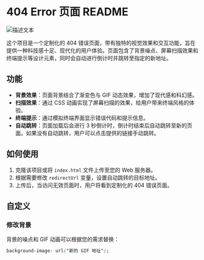 # 404 Error 页面 README
![描述文本](https://postimg.cc/KKC1y55X)

这个项目是一个定制化的 404 错误页面，带有独特的视觉效果和交互功能，旨在提供一种科技感十足、现代化的用户体验。页面包含了背景噪点、屏幕扫描效果和终端提示等设计元素，同时会自动进行倒计时并跳转至指定的新地址。

## 功能

- **背景效果**：页面背景结合了渐变色与 GIF 动态效果，增加了现代感和科幻感。
- **扫描效果**：通过 CSS 动画实现了屏幕扫描的效果，给用户带来终端风格的体验。
- **终端提示**：通过模拟终端界面显示错误代码和提示信息。
- **自动跳转**：页面加载后会进行 3 秒倒计时，倒计时结束后自动跳转至新的页面。如果没有自动跳转，用户可以点击提供的链接手动跳转。

## 如何使用

1. 克隆该项目或将 `index.html` 文件上传至您的 Web 服务器。
2. 根据需要修改 `redirectUrl` 变量，设置自动跳转的目标地址。
3. 上传后，当访问无效页面时，用户将看到定制化的 404 错误页面。

## 自定义

### 修改背景
背景的噪点和 GIF 动画可以根据您的需求替换：
```css
background-image: url("新的 GIF 地址");
